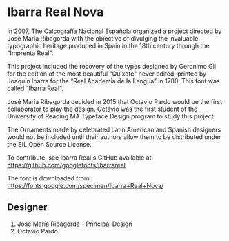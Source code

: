 # Ibarra Real Nova

In 2007, The Calcografía Nacional Española organized a project directed by
José María Ribagorda with the objective of divulging the invaluable typographic
heritage produced in Spain in the 18th century through the "Imprenta Real".

This project included the recovery of the types designed by Geronimo Gil for the
edition of the most beautiful "Quixote" never edited, printed by Joaquín Ibarra
for the “Real Academia de la Lengua” in 1780. This font was called
“Ibarra Real”.

José María Ribagorda decided in 2015 that Octavio Pardo would be the first
collaborator to play the design. Octavio was the first student of the
University of Reading MA Typeface Design program to study this project.

The Ornaments made by celebrated Latin American and Spanish designers would not
be included until their authors allow them to be distributed under the
SIL Open Source License.

To contribute, see Ibarra Real's GitHub available at:
https://github.com/googlefonts/ibarrareal


The font is downloaded from:
https://fonts.google.com/specimen/Ibarra+Real+Nova/




## Designer
1. José María Ribagorda - Principal Design
2. Octavio Pardo
